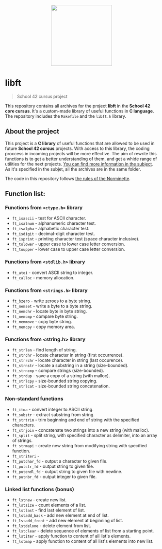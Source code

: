 <div id="header" align="center">
  <img src="https://media.giphy.com/media/ztl9x7JlhSlU4MWD6h/giphy.gif" width="200"/>
</div>

# libft
> School 42 cursus project

This repository contains all archives for the project __libft__ in the __School 42 core cursus__. It's a custom-made library of useful functions in __C language__. The repository includes the `Makefile` and the `libft.h` library.

## About the project 

This project is a __C library__ of useful functions that are allowed to be used in future __School 42 cursus__ projects. With access to this library, the coding proccess in incoming projects will be more effective. The aim of rewrite this functions is to get a better understanding of them, and get a whide range of utilities for the next projects. [You can find more information in the subject](https://github.com/PublioElio/School-42-libft/blob/main/libft_subject.pdf). As it's specified in the subjet, all the archives are in the same folder.

The code in this repository follows [the rules of the Norminette](https://github.com/PublioElio/School42-Piscina-agosto-2022/blob/main/norme.es.pdf).

## Function list:

### Functions from `<ctype.h>` library
* `ft_isascii` - test for ASCII character.
* `ft_isalnum` - alphanumeric character test.
* `ft_isalpha` - alphabetic character test.
* `ft_isdigit` - decimal-digit character test.
* `ft_isprint` - printing character test (space character inclusive).
* `ft_tolower` - upper case to lower case letter conversion.
* `ft_toupper` - lower case to upper case letter conversion.

### Functions from `<stdlib.h>` library
* `ft_atoi` - convert ASCII string to integer.
* `ft_calloc` - memory allocation.

### Functions from `<strings.h>` library
* `ft_bzero` - write zeroes to a byte string.
* `ft_memset` - write a byte to a byte string.
* `ft_memchr` - locate byte in byte string.
* `ft_memcmp` - compare byte string.
* `ft_memmove` - copy byte string.
* `ft_memcpy` - copy memory area.

### Functions from <string.h> library
* `ft_strlen` - find length of string.
* `ft_strchr` - locate character in string (first occurrence).
* `ft_strrchr` - locate character in string (last occurence).
* `ft_strnstr` - locate a substring in a string (size-bounded).
* `ft_strncmp` - compare strings (size-bounded).
* `ft_strdup` - save a copy of a string (with malloc).
* `ft_strlcpy` - size-bounded string copying.
* `ft_strlcat` - size-bounded string concatenation.

### Non-standard functions
* `ft_itoa` - convert integer to ASCII string.
* `ft_substr` - extract substring from string.
* `ft_strtrim` - trim beginning and end of string with the specified characters.
* `ft_strjoin` - concatenate two strings into a new string (with malloc).
* `ft_split` - split string, with specified character as delimiter, into an array of strings.
* `ft_strmapi` - create new string from modifying string with specified function.
* `ft_striteri` -
* `ft_putchar_fd` - output a character to given file.
* `ft_putstr_fd` - output string to given file.
* `ft_putendl_fd` - output string to given file with newline.
* `ft_putnbr_fd` - output integer to given file.

### Linked list functions (bonus)
* `ft_lstnew` - create new list.
* `ft_lstsize` - count elements of a list.
* `ft_lstlast` - find last element of list.
* `ft_lstadd_back` - add new element at end of list.
* `ft_lstadd_front` - add new element at beginning of list.
* `ft_lstdelone` - delete element from list.
* `ft_lstclear` - delete sequence of elements of list from a starting point.
* `ft_lstiter` - apply function to content of all list's elements.
* `ft_lstmap` - apply function to content of all list's elements into new list.

